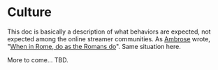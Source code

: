 # Culture

This doc is basically a description of what behaviors are expected, not expected among the online streamer communities. As [Ambrose](https://en.wikipedia.org/wiki/Ambrose) wrote, "[When in Rome, do as the Romans do](https://en.wikipedia.org/wiki/When_in_Rome,_do_as_the_Romans_do)". Same situation here.

More to come... TBD.
